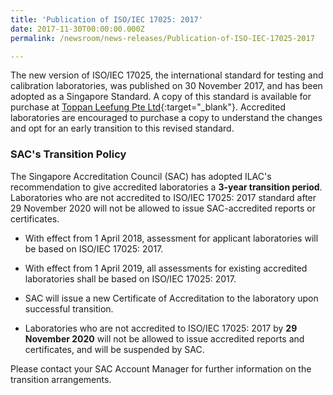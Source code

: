 ```yaml
---
title: 'Publication of ISO/IEC 17025: 2017'
date: 2017-11-30T00:00:00.000Z
permalink: /newsroom/news-releases/Publication-of-ISO-IEC-17025-2017

---
```



The new version of ISO/IEC 17025, the international standard for testing and calibration laboratories, was published on 30 November 2017, and has been adopted as a Singapore Standard. A copy of this standard is available for purchase at [Toppan Leefung Pte Ltd](https://www.singaporestandardseshop.sg/){:target="_blank"}. Accredited laboratories are encouraged to purchase a copy to understand the changes and opt for an early transition to this revised standard.

### SAC's Transition Policy

The Singapore Accreditation Council (SAC) has adopted ILAC's recommendation to give accredited laboratories a **3-year transition period**. Laboratories who are not accredited to ISO/IEC 17025: 2017 standard after 29 November 2020 will not be allowed to issue SAC-accredited reports or certificates.

* With effect from 1 April 2018, assessment for applicant laboratories will be based on ISO/IEC 17025: 2017.

* With effect from 1 April 2019, all assessments for existing accredited laboratories shall be based on ISO/IEC 17025: 2017.

* SAC will issue a new Certificate of Accreditation to the laboratory upon successful transition.

* Laboratories who are not accredited to ISO/IEC 17025: 2017 by **29 November 2020** will not be allowed to issue accredited reports and certificates, and will be suspended by SAC.

Please contact your SAC Account Manager for further information on the transition arrangements.
